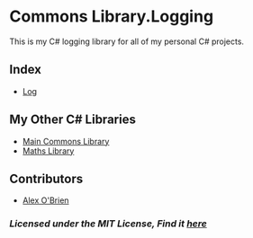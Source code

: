 # Commons Library.Logging

This is my C# logging library for all of my personal C# projects.  

## Index

- [Log](https://github.com/alex8obrien/CommonsLibrary/blob/master/CommonsLibrary.Logging/Log.cs)

## My Other C# Libraries

- [Main Commons Library](https://github.com/alex8obrien/CommonsLibrary/tree/master/CommonsLibrary)
- [Maths Library](https://github.com/alex8obrien/CommonsLibrary/tree/master/CommonsLibrary.Maths)

## Contributors
- [Alex O'Brien](https://github.com/alex8obrien)

### *Licensed under the MIT License, Find it [here](https://github.com/alex8obrien/CommonsLibrary/blob/master/LICENSE.md)*
